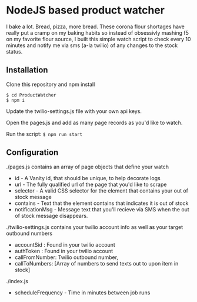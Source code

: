 # NodeJS based product watcher
I bake a lot. Bread, pizza, more bread. These corona flour shortages have really put a cramp on my baking habits so instead of obsessivly mashing f5 on my favorite flour source, I built this simple watch script to check every 10 minutes and notify me via sms (a-la twilio) of any changes to the stock status.

## Installation
Clone this repository and npm install
```$ git clone https://github.com/CuriouslyCory/ProductWatcher.git
$ cd ProductWatcher
$ npm i
```

Update the twilio-settings.js file with your own api keys.

Open the pages.js and add as many page records as you'd like to watch.

Run the script:
```$ npm run start```


## Configuration
./pages.js contains an array of page objects that define your watch
+ id - A Vanity id, that should be unique, to help decorate logs
+ url - The fully qualified url of the page that you'd like to scrape
+ selector - A valid CSS selector for the element that contains your out of stock message
+ contains - Text that the element contains that indicates it is out of stock
+ notificationMsg - Message text that you'll recieve via SMS when the out of stock message disappears. 

./twilio-settings.js contains your twilio account info as well as your target outbound numbers
+ accountSid : Found in your twilio account
+ authToken : Found in your twilio account
+ callFromNumber: Twilio outbound number,
+ callToNumbers: [Array of numbers to send texts out to upon item in stock]

./index.js
+ scheduleFrequency - Time in minutes between job runs

